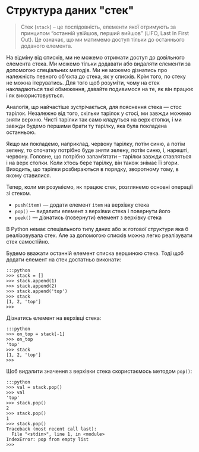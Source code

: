 # Структура даних "стек"

> Стек (`stack`) – це послідовність, елементи якої отримують за принципом “останній увійшов, перший вийшов” (LIFO, Last In First Out). Це означає, що ми матимемо доступ тільки до останнього доданого елемента.

На відміну від списків, ми не можемо отримати доступ до довільного елемента стека. 
Ми можемо тільки додавати або видаляти елементи за допомогою спеціальних методів. 
Ми не можемо дізнатись про належність певного об'єкта до стека, як у списків. 
Крім того, по стеку не можна ітеруватись. 
Для того щоб розуміти, чому на стек накладаються такі обмеження, давайте подивимося на те, як він працює і як використовується.

Аналогія, що найчастіше зустрічається, для пояснення стека — стос тарілок. Незалежно від того, скільки тарілок у стосі, ми завжди можемо зняти верхню. Чисті тарілки так само кладуться на верх стопки, і ми завжди будемо першими брати ту тарілку, яка була покладена останньою.

Якщо ми покладемо, наприклад, червону тарілку, потім синю, а потім зелену, то спочатку потрібно буде зняти зелену, потім синю, і, нарешті, червону. Головне, що потрібно запам’ятати – тарілки завжди ставляться і на верх стопки. Коли хтось бере тарілку, він також знімає її згори. Виходить, що тарілки розбираються в порядку, зворотному тому, в якому ставилися.

Тепер, коли ми розуміємо, як працює стек, розглянемо основні операції зі стеком.

* `push(item)` —  додати елемент `item` на верхівку стека
* `pop()` — видалити елемент з верхівки стека і повернути його
* `peek()` — дізнатись (повернути) елемент з верхівку стека

В Python немає спеціального типу даних або ж готової структури яка б реалізовувала стек. 
Але за допомогою списків можна легко реалізувати стек самостійно. 

Будемо вважати останній елемент списка вершиною стека. 
Тоді щоб додати елемент на стек достатньо виконати:

	:::python
	>>> stack = []
	>>> stack.append(1)
	>>> stack.append(2)
	>>> stack.append('top')
	>>> stack
	[1, 2, 'top']
	>>>

Дізнатись елемент на верхівці стека:

	:::python
	>>> on_top = stack[-1]
	>>> on_top
	'top'
	>>> stack
	[1, 2, 'top']
	>>>

	
Щоб видалити значення з верхівки стека скористаємось методом `pop()`:

	:::python
	>>> val = stack.pop()
	>>> val
	'top'
	>>> stack.pop()
	2
	>>> stack.pop()
	1
	>>> stack.pop()
	Traceback (most recent call last):
	  File "<stdin>", line 1, in <module>
	IndexError: pop from empty list
	>>>
	


<!--
### Черга

> Черга — динамічна структура даних, що працює за принципом «перший прийшов – перший пішов» (FIFO, First In First Out).

Черги дуже схожі на стеки. Вони також не дають доступу до довільного елемента, але, на відміну від стека, елементи кладуться (enqueue) і забираються (dequeue) з різних кінців. Забирати елементи з черги ми будемо в тому ж порядку, що і клали. Подібно до реальної черги або конвеєра.

Черги часто використовуються в програмах для реалізації буфера, в який можна покласти елемент для подальшої обробки, зберігаючи порядок вступу. Наприклад, якщо база даних підтримує тільки одне з’єднання, можна використати чергу потоків, які будуть, як не дивно, чекати своєї черги на доступ до БД.

***Двостороння черга*** (double-ended queue), або ***дек*** (deque), розширює поведінку черги. У дек можна додавати або видаляти елементи як з початку, так і з кінця черги. Така поведінка корисна у багатьох задачах, наприклад, планування виконання потоків або реалізація інших структур даних. 

***Черга з пріоритетом*** (priority queue) — це модифікована версія черги, яка із списку видаляє елемент з найвищим пріоритетом. При видаленні елементів з однаковими пріоритетами спочатку видаляється елемент, що надійшов раніше.
-->